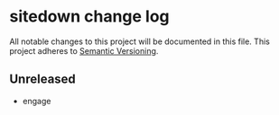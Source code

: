 # sitedown change log

All notable changes to this project will be documented in this file.
This project adheres to [Semantic Versioning](http://semver.org/).

## Unreleased
* engage
